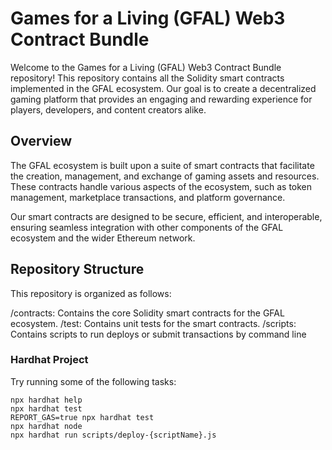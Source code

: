 # Games for a Living (GFAL) Web3 Contract Bundle

Welcome to the Games for a Living (GFAL) Web3 Contract Bundle repository! This repository contains all the Solidity smart contracts implemented in the GFAL ecosystem. Our goal is to create a decentralized gaming platform that provides an engaging and rewarding experience for players, developers, and content creators alike.

## Overview

The GFAL ecosystem is built upon a suite of smart contracts that facilitate the creation, management, and exchange of gaming assets and resources. These contracts handle various aspects of the ecosystem, such as token management, marketplace transactions, and platform governance.

Our smart contracts are designed to be secure, efficient, and interoperable, ensuring seamless integration with other components of the GFAL ecosystem and the wider Ethereum network.

## Repository Structure
This repository is organized as follows:

/contracts: Contains the core Solidity smart contracts for the GFAL ecosystem.
/test: Contains unit tests for the smart contracts.
/scripts: Contains scripts to run deploys or submit transactions by command line

### Hardhat Project

Try running some of the following tasks:

```shell
npx hardhat help
npx hardhat test
REPORT_GAS=true npx hardhat test
npx hardhat node
npx hardhat run scripts/deploy-{scriptName}.js
```
